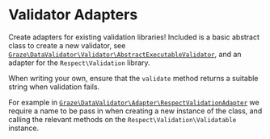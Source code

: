 # Validator Adapters

Create adapters for existing validation libraries! Included is a basic abstract class to create a new validator,
see [`Graze\DataValidator\Validator\AbstractExecutableValidator`](../src/Validator/AbstractExecutableValidator.php), and an adapter for the `Respect\Validation` library.

When writing your own, ensure that the `validate` method returns a suitable string when validation fails.

For example in
[`Graze\DataValidator\Adapter\RespectValidationAdapter`](../src/Adapter/RespectValidationAdapter.php) we require a name
to be pass in when creating a new instance of the class, and calling the relevant methods
on the `Respect\Validation\Validatable` instance.
